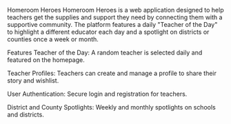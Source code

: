 Homeroom Heroes
Homeroom Heroes is a web application designed to help teachers get the supplies and support they need by connecting them with a supportive community. The platform features a daily "Teacher of the Day" to highlight a different educator each day and a spotlight on districts or counties once a week or month.

Features
Teacher of the Day: A random teacher is selected daily and featured on the homepage.

Teacher Profiles: Teachers can create and manage a profile to share their story and wishlist.

User Authentication: Secure login and registration for teachers.

District and County Spotlights: Weekly and monthly spotlights on schools and districts.
